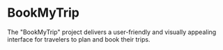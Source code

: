 # BookMyTrip
The "BookMyTrip" project delivers a user-friendly and visually appealing interface for travelers to plan and book their trips.
